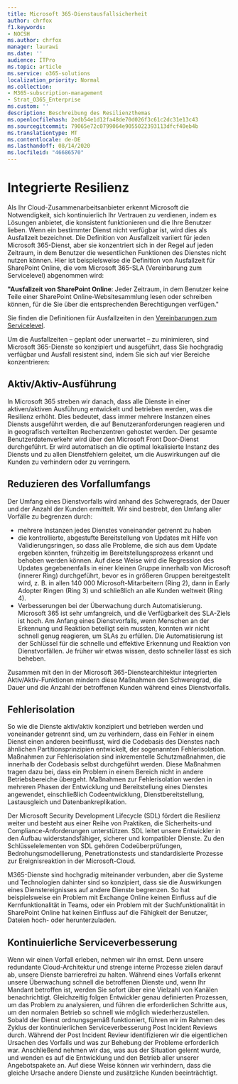 ```yaml
---
title: Microsoft 365-Dienstausfallsicherheit
author: chrfox
f1.keywords:
- NOCSH
ms.author: chrfox
manager: laurawi
ms.date: ''
audience: ITPro
ms.topic: article
ms.service: o365-solutions
localization_priority: Normal
ms.collection:
- M365-subscription-management
- Strat_O365_Enterprise
ms.custom: ''
description: Beschreibung des Resilienzthemas
ms.openlocfilehash: 2edb54e1d12fa48de70d026f3c61c2dc31e13c43
ms.sourcegitcommit: 79065e72c0799064e9055022393113dfcf40eb4b
ms.translationtype: MT
ms.contentlocale: de-DE
ms.lasthandoff: 08/14/2020
ms.locfileid: "46686570"
---
```

# <a name="built-in-resiliency"></a>Integrierte Resilienz

Als Ihr Cloud-Zusammenarbeitsanbieter erkennt Microsoft die Notwendigkeit, sich kontinuierlich Ihr Vertrauen zu verdienen, indem es Lösungen anbietet, die konsistent funktionieren und die Ihre Benutzer lieben. Wenn ein bestimmter Dienst nicht verfügbar ist, wird dies als Ausfallzeit bezeichnet. Die Definition von Ausfallzeit variiert für jeden Microsoft 365-Dienst, aber sie konzentriert sich in der Regel auf jeden Zeitraum, in dem Benutzer die wesentlichen Funktionen des Dienstes nicht nutzen können. Hier ist beispielsweise die Definition von Ausfallzeit für SharePoint Online, die vom Microsoft 365-SLA (Vereinbarung zum Servicelevel) abgenommen wird:

**"Ausfallzeit von SharePoint Online**: Jeder Zeitraum, in dem Benutzer keine Teile einer SharePoint Online-Websitesammlung lesen oder schreiben können, für die Sie über die entsprechenden Berechtigungen verfügen."

Sie finden die Definitionen für Ausfallzeiten in den [Vereinbarungen zum Servicelevel](https://www.microsoftvolumelicensing.com/DocumentSearch.aspx?Mode=3&DocumentTypeId=37).

Um die Ausfallzeiten – geplant oder unerwartet – zu minimieren, sind Microsoft 365-Dienste so konzipiert und ausgeführt, dass Sie hochgradig verfügbar und Ausfall resistent sind, indem Sie sich auf vier Bereiche konzentrieren:

## <a name="activeactive-design"></a>Aktiv/Aktiv-Ausführung

In Microsoft 365 streben wir danach, dass alle Dienste in einer aktiven/aktiven Ausführung entwickelt und betrieben werden, was die Resilienz erhöht. Dies bedeutet, dass immer mehrere Instanzen eines Diensts ausgeführt werden, die auf Benutzeranforderungen reagieren und in geografisch verteilten Rechenzentren gehostet werden. Der gesamte Benutzerdatenverkehr wird über den Microsoft Front Door-Dienst durchgeführt. Er wird automatisch an die optimal lokalisierte Instanz des Diensts und zu allen Dienstfehlern geleitet, um die Auswirkungen auf die Kunden zu verhindern oder zu verringern.

## <a name="reduce-incident-scope"></a>Reduzieren des Vorfallumfangs

Der Umfang eines Dienstvorfalls wird anhand des Schweregrads, der Dauer und der Anzahl der Kunden ermittelt. Wir sind bestrebt, den Umfang aller Vorfälle zu begrenzen durch:

- mehrere Instanzen jedes Dienstes voneinander getrennt zu haben
- die kontrollierte, abgestufte Bereitstellung von Updates mit Hilfe von Validierungsringen, so dass alle Probleme, die sich aus dem Update ergeben könnten, frühzeitig im Bereitstellungsprozess erkannt und behoben werden können. Auf diese Weise wird die Regression des Updates gegebenenfalls in einer kleinen Gruppe innerhalb von Microsoft (innerer Ring) durchgeführt, bevor es in größeren Gruppen bereitgestellt wird, z. B. in allen 140 000 Microsoft-Mitarbeitern (Ring 2), dann in Early Adopter Ringen (Ring 3) und schließlich an alle Kunden weltweit (Ring 4).
- Verbesserungen bei der Überwachung durch Automatisierung. Microsoft 365 ist sehr umfangreich, und die Verfügbarkeit des SLA-Ziels ist hoch. Am Anfang eines Dienstvorfalls, wenn Menschen an der Erkennung und Reaktion beteiligt sein mussten, konnten wir nicht schnell genug reagieren, um SLAs zu erfüllen. Die Automatisierung ist der Schlüssel für die schnelle und effektive Erkennung und Reaktion von Dienstvorfällen. Je früher wir etwas wissen, desto schneller lässt es sich beheben.

Zusammen mit den in der Microsoft 365-Dienstearchitektur integrierten Aktiv/Aktiv-Funktionen mindern diese Maßnahmen den Schweregrad, die Dauer und die Anzahl der betroffenen Kunden während eines Dienstvorfalls.  

## <a name="fault-isolation"></a>Fehlerisolation

So wie die Dienste aktiv/aktiv konzipiert und betrieben werden und voneinander getrennt sind, um zu verhindern, dass ein Fehler in einem Dienst einen anderen beeinflusst, wird die Codebasis des Dienstes nach ähnlichen Partitionsprinzipien entwickelt, der sogenannten Fehlerisolation. Maßnahmen zur Fehlerisolation sind inkrementelle Schutzmaßnahmen, die innerhalb der Codebasis selbst durchgeführt werden. Diese Maßnahmen tragen dazu bei, dass ein Problem in einem Bereich nicht in andere Betriebsbereiche übergeht.
Maßnahmen zur Fehlerisolation werden in mehreren Phasen der Entwicklung und Bereitstellung eines Dienstes angewendet, einschließlich Codeentwicklung, Dienstbereitstellung, Lastausgleich und Datenbankreplikation.

Der Microsoft Security Development Lifecycle (SDL) fördert die Resilienz weiter und besteht aus einer Reihe von Praktiken, die Sicherheits-und Compliance-Anforderungen unterstützen. SDL leitet unsere Entwickler in den Aufbau widerstandsfähiger, sicherer und kompatibler Dienste. Zu den Schlüsselelementen von SDL gehören Codeüberprüfungen, Bedrohungsmodellierung, Penetrationstests und standardisierte Prozesse zur Ereignisreaktion in der Microsoft-Cloud.

M365-Dienste sind hochgradig miteinander verbunden, aber die Systeme und Technologien dahinter sind so konzipiert, dass sie die Auswirkungen eines Dienstereignisses auf andere Dienste begrenzen. So hat beispielsweise ein Problem mit Exchange Online keinen Einfluss auf die Kernfunktionalität in Teams, oder ein Problem mit der Suchfunktionalität in SharePoint Online hat keinen Einfluss auf die Fähigkeit der Benutzer, Dateien hoch- oder herunterzuladen.

## <a name="continuous-service-improvement"></a>Kontinuierliche Serviceverbesserung

Wenn wir einen Vorfall erleben, nehmen wir ihn ernst. Denn unsere redundante Cloud-Architektur und strenge interne Prozesse zielen darauf ab, unsere Dienste barrierefrei zu halten. Während eines Vorfalls erkennt unsere Überwachung schnell die betroffenen Dienste und, wenn Ihr Mandant betroffen ist, werden Sie sofort über eine Vielzahl von Kanälen benachrichtigt. Gleichzeitig folgen Entwickler genau definierten Prozessen, um das Problem zu analysieren, und führen die erforderlichen Schritte aus, um den normalen Betrieb so schnell wie möglich wiederherzustellen. Sobald der Dienst ordnungsgemäß funktioniert, führen wir im Rahmen des Zyklus der kontinuierlichen Serviceverbesserung Post Incident Reviews durch. Während der Post Incident Review identifizieren wir die eigentlichen Ursachen des Vorfalls und was zur Behebung der Probleme erforderlich war. Anschließend nehmen wir das, was aus der Situation gelernt wurde, und wenden es auf die Entwicklung und den Betrieb aller unserer Angebotspakete an. Auf diese Weise können wir verhindern, dass die gleiche Ursache andere Dienste und zusätzliche Kunden beeinträchtigt.
